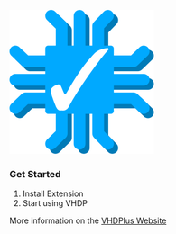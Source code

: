 ![Icon](https://raw.githubusercontent.com/ProtopSolutions/OneWare.Vhdp/main/Icon_256x.png)

### Get Started

1. Install Extension
2. Start using VHDP

More information on the [VHDPlus Website](https://vhdplus.com)
